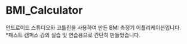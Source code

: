 # BMI_Calculator
안드로이드 스튜디오와 코틀린을 사용하여 만든 BMI 측정기 어플리케이션입니다.
<br>
*패스트 캠퍼스 강의 실습 및 연습용으로 간단히 만들었습니다.

